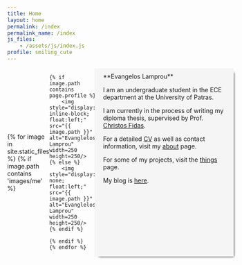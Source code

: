 ```yaml
---
title: Home
layout: home
permalink: /index
permalink_name: /index
js_files: 
    - /assets/js/index.js
profile: smiling_cute
---
```

<style>
    .profile {
        margin-right: 5%;
        margin: 0 auto;
        display: flex;
        align-items: center;
        
    }
    
    .profile img {
    }
    
    .container {
        display: grid;
        grid-template-columns: 40% 60%;
        grid-gap: 2%;
    }
    
    .info {
        box-shadow: 5px 5px 5px -5px black; 
        margin-left: -10px;
        margin-right: -10px;
        background-color: #f5f5f5;
        padding: 10px 20px;
    }
</style>

<div class=container>

<div class="profile" onclick="setRandomPicture()">
    {% for image in site.static_files %}
    {% if image.path contains 'images/me' %}
    
    {% if image.path contains page.profile %}
        <img style="display: inline-block; float:left;" src="{{ image.path }}" alt="Evanglelos Lamprou" width=250 height=250/>
    {% else %}
        <img style="display: none; float:left;" src="{{ image.path }}" alt="Evanglelos Lamprou" width=250 height=250/>
    {% endif %}
    
    {% endif %}
    {% endfor %}
</div>

<div markdown="1" class=info>
**Evangelos Lamprou**

I am an undergraduate student in the ECE department at the University of Patras.

I am currently in the process of writing my diploma thesis, 
supervised by Prof. [Christos Fidas](http://www.cfidas.info/).

For a detailed [CV](/assets/pdf/cv.pdf) as well as contact information, visit my [about](/about) page.

For some of my projects, visit the [things](/things) page.

My blog is [here](/blog).
</div>

</div>
